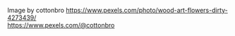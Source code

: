Image by cottonbro
https://www.pexels.com/photo/wood-art-flowers-dirty-4273439/  
https://www.pexels.com/@cottonbro